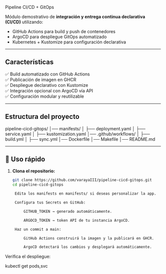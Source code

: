 Pipeline CI/CD + GitOps

Módulo demostrativo de **integración y entrega continua declarativa (CI/CD)** utilizando:
- GitHub Actions para build y push de contenedores
- ArgoCD para despliegue GitOps automatizado
- Kubernetes + Kustomize para configuración declarativa

---

## Características

✅ Build automatizado con GitHub Actions  
✅ Publicación de imagen en GHCR  
✅ Despliegue declarativo con Kustomize  
✅ Integración opcional con ArgoCD vía API  
✅ Configuración modular y reutilizable  

---

## Estructura del proyecto

pipeline-cicd-gitops/
│── manifests/
│ ├── deployment.yaml
│ ├── service.yaml
│ ├── kustomization.yaml
│── .github/workflows/
│ ├── build.yml
│ ├── sync.yml
│── Dockerfile
│── Makefile
│── README.md


---

## 🚀 Uso rápido

1. **Clona el repositorio:**
   ```bash
   git clone https://github.com/varayaIII/pipeline-cicd-gitops.git
   cd pipeline-cicd-gitops

    Edita los manifests en manifests/ si deseas personalizar la app.

    Configura tus Secrets en GitHub:

        GITHUB_TOKEN → generado automáticamente.

        ARGOCD_TOKEN → token API de tu instancia ArgoCD.

    Haz un commit a main:

        GitHub Actions construirá la imagen y la publicará en GHCR.

        ArgoCD detectará los cambios y desplegará automáticamente.


Verifica el despliegue:

kubectl get pods,svc
